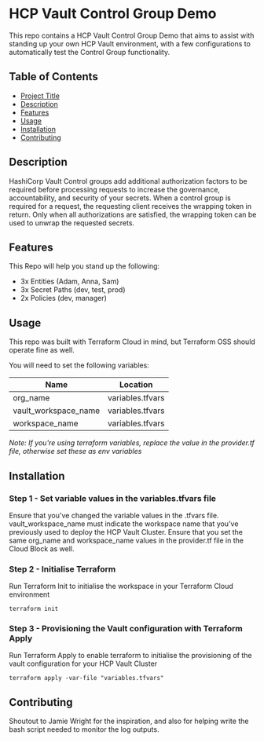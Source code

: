 # HCP Vault Control Group Demo

This repo contains a HCP Vault Control Group Demo that aims to assist with standing up your own HCP Vault environment, with a few configurations to automatically test the Control Group functionality.

## Table of Contents

- [Project Title](#project-title)
- [Description](#description)
- [Features](#features)
- [Usage](#usage)
- [Installation](#installation)
- [Contributing](#contributing)

## Description

HashiCorp Vault Control groups add additional authorization factors to be required before processing requests to increase the governance, accountability, and security of your secrets. When a control group is required for a request, the requesting client receives the wrapping token in return. Only when all authorizations are satisfied, the wrapping token can be used to unwrap the requested secrets.

## Features

This Repo will help you stand up the following:

- 3x Entities (Adam, Anna, Sam)
- 3x Secret Paths (dev, test, prod)
- 2x Policies (dev, manager)

## Usage

This repo was built with Terraform Cloud in mind, but Terraform OSS should operate fine as well.

You will need to set the following variables:

| Name                 | Location         |
| -------------------- | ---------------- |
| org_name             | variables.tfvars |
| vault_workspace_name | variables.tfvars |
| workspace_name       | variables.tfvars |

_Note: If you're using terraform variables, replace the value in the provider.tf file, otherwise set these as env variables_

## Installation

### Step 1 - Set variable values in the variables.tfvars file
Ensure that you've changed the variable values in the .tfvars file. vault_workspace_name must indicate the workspace name that you've previously used to deploy the HCP Vault Cluster. Ensure that you set the same org_name and workspace_name values in the provider.tf file in the Cloud Block as well.

### Step 2 - Initialise Terraform
Run Terraform Init to initialise the workspace in your Terraform Cloud environment

`terraform init`

### Step 3 - Provisioning the Vault configuration with Terraform Apply
Run Terraform Apply to enable terraform to initialise the provisioning of the vault configuration for your HCP Vault Cluster

`terraform apply -var-file "variables.tfvars"`

## Contributing

Shoutout to Jamie Wright for the inspiration, and also for helping write the bash script needed to monitor the log outputs.
